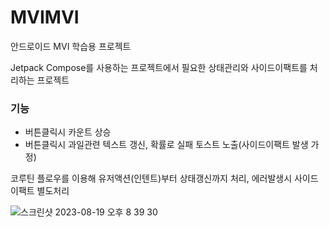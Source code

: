 # MVIMVI

안드로이드 MVI 학습용 프로젝트

Jetpack Compose를 사용하는 프로젝트에서 필요한 상태관리와 사이드이팩트를 처리하는 프로젝트

### 기능
* 버튼클릭시 카운트 상승
* 버튼클릭시 과일관련 텍스트 갱신, 확률로 실패 토스트 노출(사이드이팩트 발생 가정)

코루틴 플로우를 이용해 유저액션(인텐트)부터 상태갱신까지 처리, 에러발생시 사이드이팩트 별도처리


![스크린샷 2023-08-19 오후 8 39 30](https://github.com/BeeChang/MVIMVI/assets/59998259/edaf6e79-c836-463b-a5c8-b40663fadcbe)



